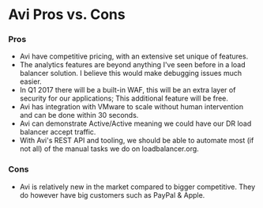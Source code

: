 # Avi Pros vs. Cons


### Pros

- Avi have competitive pricing, with an extensive set unique of features.
- The analytics features are beyond anything I've seen before in a load balancer solution. I believe this would make debugging issues much easier.
- In Q1 2017 there will be a built-in WAF, this will be an extra layer of security for our applications; This additional feature will be free.
- Avi has integration with VMware to scale without human intervention and can be done within 30 seconds.
- Avi can demonstrate Active/Active meaning we could have our DR load balancer accept traffic.
- With Avi's REST API and tooling, we should be able to automate most (if not all) of the manual tasks we do on loadbalancer.org.

### Cons

- Avi is relatively new in the market compared to bigger competitive. They do however have big customers such as PayPal & Apple.